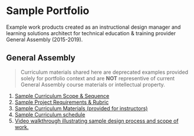 # Sample Portfolio 

Example work products created as an instructional design manager and learning solutions architect for technical education & training provider General Assembly (2015-2019). 


## General Assembly
> Curriculum materials shared here are deprecated examples provided solely for portfolio context and are **NOT** representive of current General Assembly course materials or intellectual property.

1. [Sample Curriculum Scope & Sequence](./GA/sample_curriculum_design-ds.md)
1. [Sample Project Requirements & Rubric](https://gist.github.com/jeff-boykin/2036653aa2b1a020ceb089683d8ed35c)
1. [Sample Curriculum Materials (provided for instructors)](./GA/sample_materials_provided-dsi.md)
1. [Sample Curriculum schedule](./GA/sample_schedule_review_iosi.md)
1. [Video walkthrough illustrating sample design process and scope of work.](https://www.dropbox.com/s/km5k96k5m4aorf3/ID_Portfolio_Demo_Jeff-Boykin_6.17.mov?dl=0)
<!---1. [Sample Lesson Workbook](https://gist.github.com/jeff-boykin/12aa32e3218b4fbabbbeb919163ac583)--->

